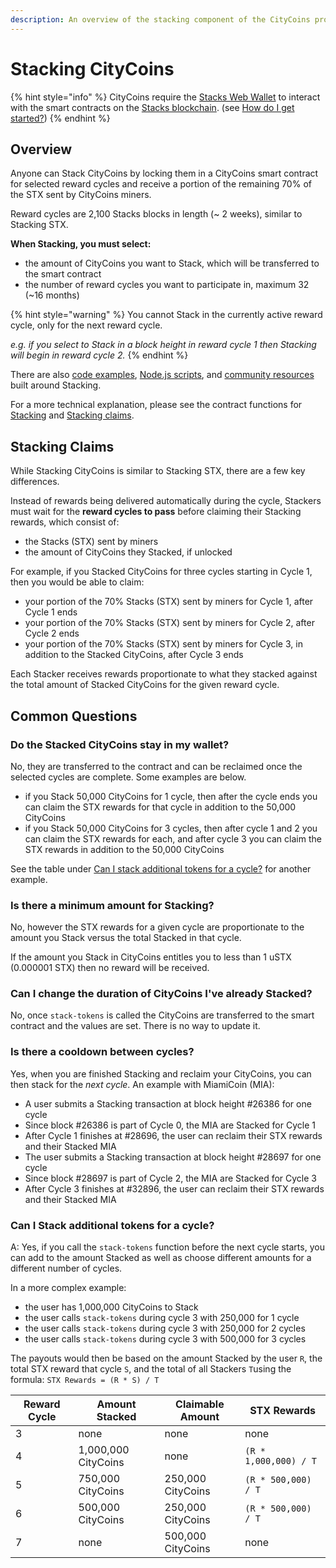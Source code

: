 ```yaml
---
description: An overview of the stacking component of the CityCoins protocol.
---
```


# Stacking CityCoins

{% hint style="info" %}
CityCoins require the [Stacks Web Wallet](https://hiro.so/wallet/install-web) to interact with the smart contracts on the [Stacks blockchain](https://stacks.co). (see [How do I get started?](../about-citycoins/how-do-i-get-started.md))
{% endhint %}

## Overview

Anyone can Stack CityCoins by locking them in a CityCoins smart contract for selected reward cycles and receive a portion of the remaining 70% of the STX sent by CityCoins miners.

Reward cycles are 2,100 Stacks blocks in length (\~ 2 weeks), similar to Stacking STX.

**When Stacking, you must select:**

* the amount of CityCoins you want to Stack, which will be transferred to the smart contract
* the number of reward cycles you want to participate in, maximum 32 (\~16 months)

{% hint style="warning" %}
You cannot Stack in the currently active reward cycle, only for the next reward cycle.

_e.g. if you select to Stack in a block height in reward cycle 1 then Stacking will begin in reward cycle 2._
{% endhint %}

There are also [code examples](../developer-resources/code-examples/stacking.md), [Node.js scripts](https://github.com/citycoins/scripts), and [community resources](../citycoins-resources/general.md#community-tools) built around Stacking.

For a more technical explanation, please see the contract functions for [Stacking](../contract-functions/stacking.md) and [Stacking claims](../contract-functions/stacking-claims.md).

## **Stacking Claims**

While Stacking CityCoins is similar to Stacking STX, there are a few key differences.

Instead of rewards being delivered automatically during the cycle, Stackers must wait for the **reward cycles to pass** before claiming their Stacking rewards, which consist of:

* the Stacks (STX) sent by miners
* the amount of CityCoins they Stacked, if unlocked

For example, if you Stacked CityCoins for three cycles starting in Cycle 1, then you would be able to claim:

* your portion of the 70% Stacks (STX) sent by miners for Cycle 1, after Cycle 1 ends
* your portion of the 70% Stacks (STX) sent by miners for Cycle 2, after Cycle 2 ends
* your portion of the 70% Stacks (STX) sent by miners for Cycle 3, in addition to the Stacked CityCoins, after Cycle 3 ends

Each Stacker receives rewards proportionate to what they stacked against the total amount of Stacked CityCoins for the given reward cycle.

## **Common Questions**

### **Do the Stacked CityCoins stay in my wallet?**

No, they are transferred to the contract and can be reclaimed once the selected cycles are complete. Some examples are below.

* if you Stack 50,000 CityCoins for 1 cycle, then after the cycle ends you can claim the STX rewards for that cycle in addition to the 50,000 CityCoins
* if you Stack 50,000 CityCoins for 3 cycles, then after cycle 1 and 2 you can claim the STX rewards for each, and after cycle 3 you can claim the STX rewards in addition to the 50,000 CityCoins

See the table under [Can I stack additional tokens for a cycle?](stacking-citycoins.md#can-i-stack-additional-tokens-for-a-cycle) for another example.

### **Is there a minimum amount for Stacking?**

No, however the STX rewards for a given cycle are proportionate to the amount you Stack versus the total Stacked in that cycle.

If the amount you Stack in CityCoins entitles you to less than 1 uSTX (0.000001 STX) then no reward will be received.

### **Can I change the duration of CityCoins I've already Stacked?**

No, once `stack-tokens` is called the CityCoins are transferred to the smart contract and the values are set. There is no way to update it.

### **Is there a cooldown between cycles?**

Yes, when you are finished Stacking and reclaim your CityCoins, you can then stack for the _next cycle_. An example with MiamiCoin (MIA):

* A user submits a Stacking transaction at block height #26386 for one cycle
* Since block #26386 is part of Cycle 0, the MIA are Stacked for Cycle 1
* After Cycle 1 finishes at #28696, the user can reclaim their STX rewards and their Stacked MIA
* The user submits a Stacking transaction at block height #28697 for one cycle
* Since block #28697 is part of Cycle 2, the MIA are Stacked for Cycle 3
* After Cycle 3 finishes at #32896, the user can reclaim their STX rewards and their Stacked MIA

### **Can I Stack additional tokens for a cycle?**

A: Yes, if you call the `stack-tokens` function before the next cycle starts, you can add to the amount Stacked as well as choose different amounts for a different number of cycles.

In a more complex example:

* the user has 1,000,000 CityCoins to Stack
* the user calls `stack-tokens` during cycle 3 with 250,000 for 1 cycle
* the user calls `stack-tokens` during cycle 3 with 250,000 for 2 cycles
* the user calls `stack-tokens` during cycle 3 with 500,000 for 3 cycles

The payouts would then be based on the amount Stacked by the user `R`, the total STX reward that cycle `S`, and the total of all Stackers `T`using the formula: `STX Rewards = (R * S) / T`

| Reward Cycle | Amount Stacked      | Claimable Amount  | STX Rewards           |
| ------------ | ------------------- | ----------------- | --------------------- |
| 3            | none                | none              | none                  |
| 4            | 1,000,000 CityCoins | none              | `(R * 1,000,000) / T` |
| 5            | 750,000 CityCoins   | 250,000 CityCoins | `(R * 500,000) / T`   |
| 6            | 500,000 CityCoins   | 250,000 CityCoins | `(R * 500,000) / T`   |
| 7            | none                | 500,000 CityCoins | none                  |
